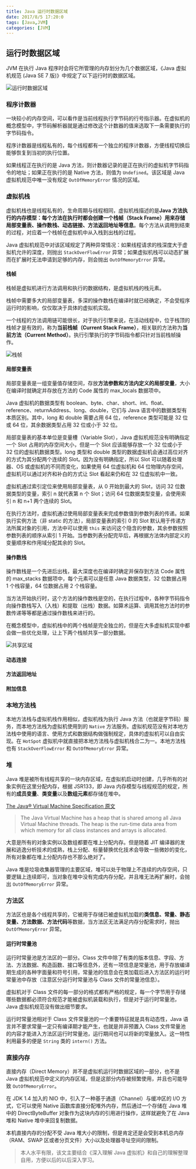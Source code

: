 ```yaml
---
title: Java 运行时数据区域
date: 2017/8/5 17:20:0
tags: [Java,JVM]
categories: [JVM]
---
```

## 运行时数据区域
JVM 在执行 Java 程序时会将它所管理的内存划分为几个数据区域，《Java 虚拟机规范 (Java SE 7 版)》中规定了以下运行时的数据区域。		
<!--more-->		
		
![运行时数据区域 ](https://img.nekolr.com/images/2018/04/14/o8.png)
		
### 程序计数器
一块较小的内存空间，可以看作是当前线程执行字节码的行号指示器。在虚拟机的概念模型中，字节码解析器就是通过修改这个计数器的值来选取下一条需要执行的字节码指令。		
		
程序计数器是线程私有的，每个线程都有一个独立的程序计数器，方便线程切换后能够恢复到当初的执行位置。		
		
如果线程正在执行的是 Java 方法，则计数器记录的是正在执行的虚拟机字节码指令的地址；如果正在执行的是 Native 方法，则值为 `Undefined`。该区域是 Java 虚拟机规范中唯一没有规定 `OutOfMemoryError` 情况的区域。		
### 虚拟机栈
虚拟机栈也是线程私有的，生命周期与线程相同，虚拟机栈描述的是**Java 方法执行的内存模型：每个方法在执行时都会创建一个栈帧（Stack Frame）用来存储局部变量表、操作数栈、动态链接、方法返回地址等信息**。每个方法从调用到结束的过程，对应着一个栈帧在虚拟机中从入栈到出栈的过程。		
		
Java 虚拟机规范中对该区域规定了两种异常情况：如果线程请求的栈深度大于虚拟机允许的深度，则抛出 `StackOverFlowError` 异常；如果虚拟机栈可以动态扩展而在扩展时无法申请到足够的内存，则会抛出 `OutOfMemoryError` 异常。		
		
#### 栈帧
栈帧是虚拟机进行方法调用和执行的数据结构，是虚拟机栈的栈元素。
		
栈帧中需要多大的局部变量表，多深的操作数栈在编译时就已经确定，不会受程序运行时的影响，仅仅取决于具体的虚拟机实现。
		
一个线程的方法调用链可能很长，对于执行引擎来说，在活动线程中，位于栈顶的栈帧才是有效的，称为**当前栈帧（Current Stack Frame）**，相关联的方法称为**当前方法（Current Method）**。执行引擎执行的字节码指令都只针对当前栈帧操作。
		
![栈帧 ](https://img.nekolr.com/images/2018/04/14/WO3.png)
		
#### 局部变量表
局部变量表是一组变量值存储空间，存放**方法参数和方法内定义的局部变量**，大小在编译时就确定并存放在方法的 Code 属性的 max_locals 数据项中。
		
Java 虚拟机的数据类型有 boolean、byte、char、short、int、float、reference、returnAddress、long、double，它们与 Java 语言中的数据类型有本质区别。其中，long 和 double 需要占用 64 位，reference 类型可能是 32 位或 64 位，其余数据类型占用 32 位或小于 32 位。
		
局部变量表的基本单位是变量槽（Variable Slot），Java 虚拟机规范没有明确指定一个 Slot 占用的内存空间大小，但是一个 Slot 应该能够存放一个 32 位或小于 32 位的虚拟机数据类型。long 类型和 double 类型的数据虚拟机会通过高位对齐的方式为其分配两个连续的 Slot。因为没有明确指定，所以 Slot 可以随着处理器、OS 或虚拟机的不同而变化，如果使用 64 位虚拟机和 64 位物理内存空间，虚拟机可以通过对齐和补白的方式让 Slot 看起来仍和在 32 位虚拟机中一致。
		
虚拟机通过索引定位来使用局部变量表，从 0 开始到最大的 Slot，访问 32 位数据类型的变量，索引 n 就代表第 n 个 Slot；访问 64 位数据类型变量，会使用索引 n 和 n+1 两个连续的 Slot。
		
在执行方法时，虚拟机通过使用局部变量表来完成参数值到参数列表的传递。如果执行实例方法（非 static 的方法），局部变量表的索引 0 的 Slot 默认用于传递方法所属对象的引用，方法中可以使用  `this` 来访问这个隐含的参数，其余参数按照参数列表的顺序从索引 1 开始。当参数列表分配完毕后，再根据方法体内部定义的变量顺序和作用域分配其余的 Slot。
#### 操作数栈
操作数栈是一个先进后出栈，最大深度也在编译时确定并保存到方法 Code 属性的 max_stacks 数据项中，每个元素可以是任意 Java 数据类型，32 位数据占用 1 个栈容量，64 位数据占用 2 个栈容量。
		
当方法开始执行时，这个方法的操作数栈是空的，在执行过程中，各种字节码指令向操作数栈写入（入栈）和提取（出栈）数据。如算术运算、调用其他方法时的参数传递等等都是通过操作数栈来进行的。  

在概念模型中，虚拟机栈中的两个栈帧是完全独立的，但是在大多虚拟机实现中都会做一些优化处理，让上下两个栈帧共享一部分数据。  

![共享区域 ](https://img.nekolr.com/images/2018/04/16/AWV.png)  

#### 动态连接

#### 方法返回地址

#### 附加信息

### 本地方法栈

本地方法栈与虚拟机栈作用相似，虚拟机栈为执行 Java 方法（也就是字节码）服务，而本地方法栈为虚拟机使用到的 `Native` 方法服务。虚拟机规范没有对本地方法栈中使用的语言、使用方式和数据结构做强制规定，具体的虚拟机可以自由实现。在 `HotSpot` 虚拟机中就直接把本地方法栈与虚拟机栈合二为一。本地方法栈也有 `StackOverFlowError` 和 `OutOfMemoryError` 异常。  

### 堆

Java 堆是被所有线程共享的一块内存区域，在虚拟机启动时创建，几乎所有的对象实例在这里分配内存，根据 JSR133，即 Java 内存模型与线程规范的规定，所有的**成员变量**、**类变量**以及**数组元素**都存储在堆中。  

[The Java® Virtual Machine Specification 原文 ](https://docs.oracle.com/javase/specs/jvms/se7/html/jvms-2.html#jvms-2.5.3)
> The Java Virtual Machine has a heap that is shared among all Java Virtual Machine threads. The heap is the run-time data area from which memory for all class instances and arrays is allocated.  

大意是所有的对象实例以及数组都要在堆上分配内存。但是随着 JIT 编译器的发展和逃逸分析技术的成熟，栈上分配、标量替换优化技术会导致一些微妙的变化，所有对象都在堆上分配内存也不那么绝对了。  

Java 堆是垃圾收集器管理的主要区域，堆可以处于物理上不连续的内存空间，只要逻辑上连续即可，当对象在堆中没有完成内存分配，并且堆无法再扩展时，会抛出 `OutOfMemoryError` 异常。  

### 方法区

方法区也是各个线程共享的，它被用于存储已被虚拟机加载的**类信息、常量、静态变量、方法数据、方法代码**等数据，当方法区无法满足内存分配需求时，抛出 `OutOfMemoryError` 异常。  

#### 运行时常量池

运行时常量池是方法区的一部分。Class 文件中除了有类的版本信息、字段、方法、方法数据、构造函数、接口等信息外，还有一项信息是常量池，用于存放编译期生成的各种字面量和符号引用，常量池的信息会在类加载后进入方法区的运行时常量池中存放（注意区分运行时常量池与 Class 文件的常量池信息）。  

虚拟机对于 Class 文件的每一部分的格式都有严格的规定，每一个字节用于存储哪些数据都必须符合规范才能被虚拟机装载和执行，但是对于运行时常量池，Java 虚拟机规范没有做出细节要求。  

运行时常量池相对于 Class 文件常量池的一个重要特征就是具有动态性，Java 语言并不要求常量一定只有编译期才能产生，也就是并非预置入 Class 文件常量池的内容才能进入方法区运行时常量池，运行期间也可以将新的常量放入。这一特性利用最多的便是 `String` 类的 `intern()` 方法。  

### 直接内存
直接内存（Direct Memory）并不是虚拟机运行时数据区域的一部分，也不是 Java 虚拟机规范中定义的内存区域，但是这部分内存被频繁使用，并且也可能导致 `OutOfMemoryError`。  

在 JDK 1.4 加入的 NIO 中，引入了一种基于通道（Channel）与缓冲区的 I/O 方式，它可以使用 Native 函数库直接分配堆外内存，然后通过一个存储在 Java 堆中的 DirectByteBuffer 对象作为这块内存的引用进行操作，这样就避免了在 Java 堆和 Native 堆中来回复制数据。  

本机直接内存的分配不受 Java 堆大小的限制，但是肯定还是会受到本机总内存（RAM、SWAP 区或者分页文件）大小以及处理器寻址空间的限制。  

> 本人水平有限，该文主要结合《深入理解 Java 虚拟机》和自己的理解整理自用，方便以后的以后深入学习。		